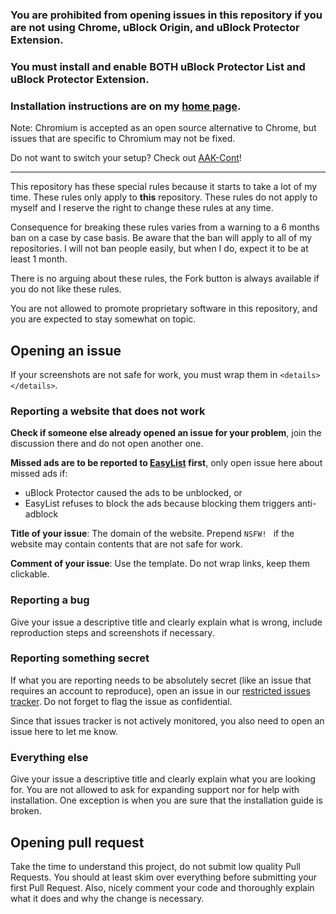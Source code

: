 ### You are prohibited from opening issues in this repository if you are not using Chrome, uBlock Origin, and uBlock Protector Extension. 

### You must install and enable BOTH uBlock Protector List and uBlock Protector Extension. 

### Installation instructions are on my [home page](https://jspenguin2017.github.io/uBlockProtector/). 

Note: Chromium is accepted as an open source alternative to Chrome, but issues that are specific to Chromium may not be fixed. 

Do not want to switch your setup? Check out [AAK-Cont](https://xuhaiyang1234.gitlab.io/AAK-Cont/)! 

---

This repository has these special rules because it starts to take a lot of my time. These rules only 
apply to **this** repository. These rules do not apply to myself and I reserve the right to change these 
rules at any time. 

Consequence for breaking these rules varies from a warning to a 6 months ban on a case by case basis. 
Be aware that the ban will apply to all of my repositories. I will not ban people easily, but when I do, 
expect it to be at least 1 month. 

There is no arguing about these rules, the Fork button is always available if you do not like these rules. 

You are not allowed to promote proprietary software in this repository, and you are expected to stay somewhat on topic. 

## Opening an issue

If your screenshots are not safe for work, you must wrap them in `<details></details>`. 

### Reporting a website that does not work

**Check if someone else already opened an issue for your problem**, join the discussion there and do not open another one. 

**Missed ads are to be reported to [EasyList](https://forums.lanik.us/) first**, only open issue here about missed ads if: 
- uBlock Protector caused the ads to be unblocked, or 
- EasyList refuses to block the ads because blocking them triggers anti-adblock 

**Title of your issue**: The domain of the website. Prepend `NSFW! ` if the website may contain contents that are not safe for work. 

**Comment of your issue**: Use the template. Do not wrap links, keep them clickable. 

### Reporting a bug

Give your issue a descriptive title and clearly explain what is wrong, include reproduction steps and screenshots if necessary. 

### Reporting something secret

If what you are reporting needs to be absolutely secret (like an issue that requires an account to reproduce), open an issue in our 
[restricted issues tracker](https://gitlab.com/xuhaiyang1234/uBlockProtectorSecretIssues/issues). Do not forget to flag the issue 
as confidential. 

Since that issues tracker is not actively monitored, you also need to open an issue here to let me know. 

### Everything else

Give your issue a descriptive title and clearly explain what you are looking for. You are not allowed to ask for expanding 
support nor for help with installation. One exception is when you are sure that the installation guide is broken. 

## Opening pull request

Take the time to understand this project, do not submit low quality Pull Requests. You should at least skim over everything 
before submitting your first Pull Request. Also, nicely comment your code and thoroughly explain what it does and why the 
change is necessary. 
